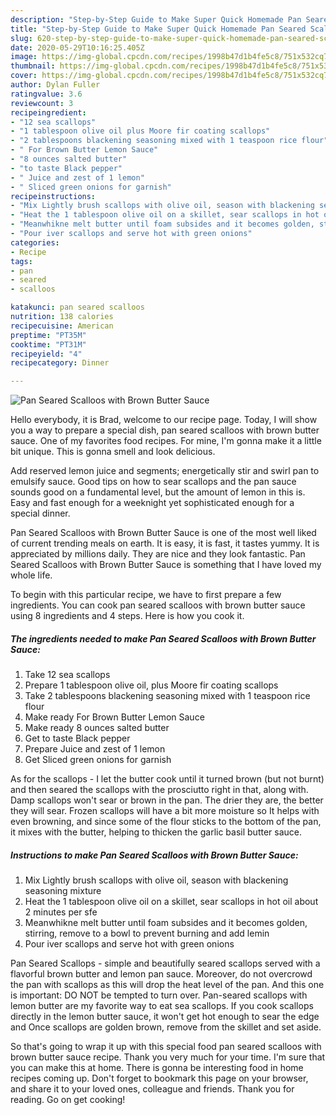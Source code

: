 ```yaml
---
description: "Step-by-Step Guide to Make Super Quick Homemade Pan Seared Scalloos with Brown Butter Sauce"
title: "Step-by-Step Guide to Make Super Quick Homemade Pan Seared Scalloos with Brown Butter Sauce"
slug: 620-step-by-step-guide-to-make-super-quick-homemade-pan-seared-scalloos-with-brown-butter-sauce
date: 2020-05-29T10:16:25.405Z
image: https://img-global.cpcdn.com/recipes/1998b47d1b4fe5c8/751x532cq70/pan-seared-scalloos-with-brown-butter-sauce-recipe-main-photo.jpg
thumbnail: https://img-global.cpcdn.com/recipes/1998b47d1b4fe5c8/751x532cq70/pan-seared-scalloos-with-brown-butter-sauce-recipe-main-photo.jpg
cover: https://img-global.cpcdn.com/recipes/1998b47d1b4fe5c8/751x532cq70/pan-seared-scalloos-with-brown-butter-sauce-recipe-main-photo.jpg
author: Dylan Fuller
ratingvalue: 3.6
reviewcount: 3
recipeingredient:
- "12 sea scallops"
- "1 tablespoon olive oil plus Moore fir coating scallops"
- "2 tablespoons blackening seasoning mixed with 1 teaspoon rice flour"
- " For Brown Butter Lemon Sauce"
- "8 ounces salted butter"
- "to taste Black pepper"
- " Juice and zest of 1 lemon"
- " Sliced green onions for garnish"
recipeinstructions:
- "Mix Lightly brush scallops with olive oil, season with blackening seasoning mixture"
- "Heat the 1 tablespoon olive oil on a skillet, sear scallops in hot oil about 2 minutes per sfe"
- "Meanwhikne melt butter until foam subsides and it becomes golden, stirring, remove to a bowl to prevent burning and add lemin"
- "Pour iver scallops and serve hot with green onions"
categories:
- Recipe
tags:
- pan
- seared
- scalloos

katakunci: pan seared scalloos 
nutrition: 138 calories
recipecuisine: American
preptime: "PT35M"
cooktime: "PT31M"
recipeyield: "4"
recipecategory: Dinner

---
```



![Pan Seared Scalloos with Brown Butter Sauce](https://img-global.cpcdn.com/recipes/1998b47d1b4fe5c8/751x532cq70/pan-seared-scalloos-with-brown-butter-sauce-recipe-main-photo.jpg)

Hello everybody, it is Brad, welcome to our recipe page. Today, I will show you a way to prepare a special dish, pan seared scalloos with brown butter sauce. One of my favorites food recipes. For mine, I'm gonna make it a little bit unique. This is gonna smell and look delicious.

Add reserved lemon juice and segments; energetically stir and swirl pan to emulsify sauce. Good tips on how to sear scallops and the pan sauce sounds good on a fundamental level, but the amount of lemon in this is. Easy and fast enough for a weeknight yet sophisticated enough for a special dinner.

Pan Seared Scalloos with Brown Butter Sauce is one of the most well liked of current trending meals on earth. It is easy, it is fast, it tastes yummy. It is appreciated by millions daily. They are nice and they look fantastic. Pan Seared Scalloos with Brown Butter Sauce is something that I have loved my whole life.


To begin with this particular recipe, we have to first prepare a few ingredients. You can cook pan seared scalloos with brown butter sauce using 8 ingredients and 4 steps. Here is how you cook it.

<!--inarticleads1-->

##### The ingredients needed to make Pan Seared Scalloos with Brown Butter Sauce:

1. Take 12 sea scallops
1. Prepare 1 tablespoon olive oil, plus Moore fir coating scallops
1. Take 2 tablespoons blackening seasoning mixed with 1 teaspoon rice flour
1. Make ready  For Brown Butter Lemon Sauce
1. Make ready 8 ounces salted butter
1. Get to taste Black pepper
1. Prepare  Juice and zest of 1 lemon
1. Get  Sliced green onions for garnish


As for the scallops - I let the butter cook until it turned brown (but not burnt) and then seared the scallops with the prosciutto right in that, along with. Damp scallops won&#39;t sear or brown in the pan. The drier they are, the better they will sear. Frozen scallops will have a bit more moisture so It helps with even browning, and since some of the flour sticks to the bottom of the pan, it mixes with the butter, helping to thicken the garlic basil butter sauce. 

<!--inarticleads2-->

##### Instructions to make Pan Seared Scalloos with Brown Butter Sauce:

1. Mix Lightly brush scallops with olive oil, season with blackening seasoning mixture
1. Heat the 1 tablespoon olive oil on a skillet, sear scallops in hot oil about 2 minutes per sfe
1. Meanwhikne melt butter until foam subsides and it becomes golden, stirring, remove to a bowl to prevent burning and add lemin
1. Pour iver scallops and serve hot with green onions


Pan Seared Scallops - simple and beautifully seared scallops served with a flavorful brown butter and lemon pan sauce. Moreover, do not overcrowd the pan with scallops as this will drop the heat level of the pan. And this one is important: DO NOT be tempted to turn over. Pan-seared scallops with lemon butter are my favorite way to eat sea scallops. If you cook scallops directly in the lemon butter sauce, it won&#39;t get hot enough to sear the edge and Once scallops are golden brown, remove from the skillet and set aside. 

So that's going to wrap it up with this special food pan seared scalloos with brown butter sauce recipe. Thank you very much for your time. I'm sure that you can make this at home. There is gonna be interesting food in home recipes coming up. Don't forget to bookmark this page on your browser, and share it to your loved ones, colleague and friends. Thank you for reading. Go on get cooking!
